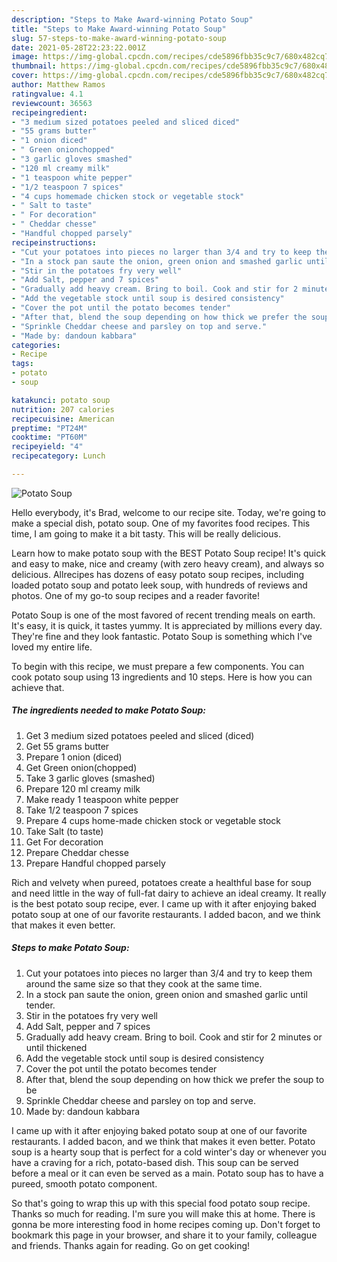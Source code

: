 ```yaml
---
description: "Steps to Make Award-winning Potato Soup"
title: "Steps to Make Award-winning Potato Soup"
slug: 57-steps-to-make-award-winning-potato-soup
date: 2021-05-28T22:23:22.001Z
image: https://img-global.cpcdn.com/recipes/cde5896fbb35c9c7/680x482cq70/potato-soup-recipe-main-photo.jpg
thumbnail: https://img-global.cpcdn.com/recipes/cde5896fbb35c9c7/680x482cq70/potato-soup-recipe-main-photo.jpg
cover: https://img-global.cpcdn.com/recipes/cde5896fbb35c9c7/680x482cq70/potato-soup-recipe-main-photo.jpg
author: Matthew Ramos
ratingvalue: 4.1
reviewcount: 36563
recipeingredient:
- "3 medium sized potatoes peeled and sliced diced"
- "55 grams butter"
- "1 onion diced"
- " Green onionchopped"
- "3 garlic gloves smashed"
- "120 ml creamy milk"
- "1 teaspoon white pepper"
- "1/2 teaspoon 7 spices"
- "4 cups homemade chicken stock or vegetable stock"
- " Salt to taste"
- " For decoration"
- " Cheddar chesse"
- "Handful chopped parsely"
recipeinstructions:
- "Cut your potatoes into pieces no larger than 3/4 and try to keep them around the same size so that they cook at the same time."
- "In a stock pan saute the onion, green onion and smashed garlic until tender."
- "Stir in the potatoes fry very well"
- "Add Salt, pepper and 7 spices"
- "Gradually add heavy cream. Bring to boil. Cook and stir for 2 minutes or until thickened"
- "Add the vegetable stock until soup is desired consistency"
- "Cover the pot until the potato becomes tender"
- "After that, blend the soup depending on how thick we prefer the soup to be"
- "Sprinkle Cheddar cheese and parsley on top and serve."
- "Made by: dandoun kabbara"
categories:
- Recipe
tags:
- potato
- soup

katakunci: potato soup 
nutrition: 207 calories
recipecuisine: American
preptime: "PT24M"
cooktime: "PT60M"
recipeyield: "4"
recipecategory: Lunch

---
```



![Potato Soup](https://img-global.cpcdn.com/recipes/cde5896fbb35c9c7/680x482cq70/potato-soup-recipe-main-photo.jpg)

Hello everybody, it's Brad, welcome to our recipe site. Today, we're going to make a special dish, potato soup. One of my favorites food recipes. This time, I am going to make it a bit tasty. This will be really delicious.

Learn how to make potato soup with the BEST Potato Soup recipe! It&#39;s quick and easy to make, nice and creamy (with zero heavy cream), and always so delicious. Allrecipes has dozens of easy potato soup recipes, including loaded potato soup and potato leek soup, with hundreds of reviews and photos. One of my go-to soup recipes and a reader favorite!

Potato Soup is one of the most favored of recent trending meals on earth. It's easy, it is quick, it tastes yummy. It is appreciated by millions every day. They're fine and they look fantastic. Potato Soup is something which I've loved my entire life.


To begin with this recipe, we must prepare a few components. You can cook potato soup using 13 ingredients and 10 steps. Here is how you can achieve that.

<!--inarticleads1-->

##### The ingredients needed to make Potato Soup:

1. Get 3 medium sized potatoes peeled and sliced (diced)
1. Get 55 grams butter
1. Prepare 1 onion (diced)
1. Get  Green onion(chopped)
1. Take 3 garlic gloves (smashed)
1. Prepare 120 ml creamy milk
1. Make ready 1 teaspoon white pepper
1. Take 1/2 teaspoon 7 spices
1. Prepare 4 cups home-made chicken stock or vegetable stock
1. Take  Salt (to taste)
1. Get  For decoration
1. Prepare  Cheddar chesse
1. Prepare Handful chopped parsely


Rich and velvety when pureed, potatoes create a healthful base for soup and need little in the way of full-fat dairy to achieve an ideal creamy. It really is the best potato soup recipe, ever. I came up with it after enjoying baked potato soup at one of our favorite restaurants. I added bacon, and we think that makes it even better. 

<!--inarticleads2-->

##### Steps to make Potato Soup:

1. Cut your potatoes into pieces no larger than 3/4 and try to keep them around the same size so that they cook at the same time.
1. In a stock pan saute the onion, green onion and smashed garlic until tender.
1. Stir in the potatoes fry very well
1. Add Salt, pepper and 7 spices
1. Gradually add heavy cream. Bring to boil. Cook and stir for 2 minutes or until thickened
1. Add the vegetable stock until soup is desired consistency
1. Cover the pot until the potato becomes tender
1. After that, blend the soup depending on how thick we prefer the soup to be
1. Sprinkle Cheddar cheese and parsley on top and serve.
1. Made by: dandoun kabbara


I came up with it after enjoying baked potato soup at one of our favorite restaurants. I added bacon, and we think that makes it even better. Potato soup is a hearty soup that is perfect for a cold winter&#39;s day or whenever you have a craving for a rich, potato-based dish. This soup can be served before a meal or it can even be served as a main. Potato soup has to have a pureed, smooth potato component. 

So that's going to wrap this up with this special food potato soup recipe. Thanks so much for reading. I'm sure you will make this at home. There is gonna be more interesting food in home recipes coming up. Don't forget to bookmark this page in your browser, and share it to your family, colleague and friends. Thanks again for reading. Go on get cooking!
